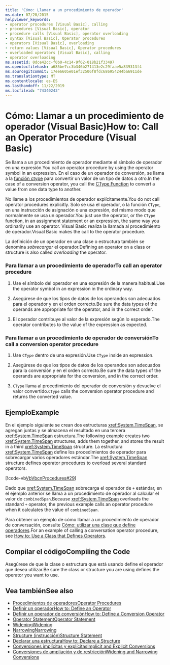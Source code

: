 ```yaml
---
title: 'Cómo: Llamar a un procedimiento de operador'
ms.date: 07/20/2015
helpviewer_keywords:
- operator procedures [Visual Basic], calling
- procedures [Visual Basic], operator
- procedure calls [Visual Basic], operator overloading
- syntax [Visual Basic], Operator procedures
- operators [Visual Basic], overloading
- return values [Visual Basic], Operator procedures
- overloaded operators [Visual Basic], calling
- operator overloading
ms.assetid: 0dce42cc-f0b0-4c14-9f62-018b21f33497
ms.openlocfilehash: a685be7cc3b346b271413e2c29faae5a839313f4
ms.sourcegitcommit: 17ee6605e01ef32506f8fdc686954244ba6911de
ms.translationtype: MT
ms.contentlocale: es-ES
ms.lasthandoff: 11/22/2019
ms.locfileid: "74340243"
---
```

# <a name="how-to-call-an-operator-procedure-visual-basic"></a><span data-ttu-id="6ba33-102">Cómo: Llamar a un procedimiento de operador (Visual Basic)</span><span class="sxs-lookup"><span data-stu-id="6ba33-102">How to: Call an Operator Procedure (Visual Basic)</span></span>
<span data-ttu-id="6ba33-103">Se llama a un procedimiento de operador mediante el símbolo de operador en una expresión.</span><span class="sxs-lookup"><span data-stu-id="6ba33-103">You call an operator procedure by using the operator symbol in an expression.</span></span> <span data-ttu-id="6ba33-104">En el caso de un operador de conversión, se llama a la [función ctype](../../../../visual-basic/language-reference/functions/ctype-function.md) para convertir un valor de un tipo de datos a otro.</span><span class="sxs-lookup"><span data-stu-id="6ba33-104">In the case of a conversion operator, you call the [CType Function](../../../../visual-basic/language-reference/functions/ctype-function.md) to convert a value from one data type to another.</span></span>  
  
 <span data-ttu-id="6ba33-105">No llame a los procedimientos de operador explícitamente.</span><span class="sxs-lookup"><span data-stu-id="6ba33-105">You do not call operator procedures explicitly.</span></span> <span data-ttu-id="6ba33-106">Solo se usa el operador, o la función `CType`, en una instrucción de asignación o una expresión, del mismo modo que normalmente se usa un operador.</span><span class="sxs-lookup"><span data-stu-id="6ba33-106">You just use the operator, or the `CType` function, in an assignment statement or an expression, the same way you ordinarily use an operator.</span></span> <span data-ttu-id="6ba33-107">Visual Basic realiza la llamada al procedimiento de operador.</span><span class="sxs-lookup"><span data-stu-id="6ba33-107">Visual Basic makes the call to the operator procedure.</span></span>  
  
 <span data-ttu-id="6ba33-108">La definición de un operador en una clase o estructura también se denomina *sobrecargar* el operador.</span><span class="sxs-lookup"><span data-stu-id="6ba33-108">Defining an operator on a class or structure is also called *overloading* the operator.</span></span>  
  
### <a name="to-call-an-operator-procedure"></a><span data-ttu-id="6ba33-109">Para llamar a un procedimiento de operador</span><span class="sxs-lookup"><span data-stu-id="6ba33-109">To call an operator procedure</span></span>  
  
1. <span data-ttu-id="6ba33-110">Use el símbolo del operador en una expresión de la manera habitual.</span><span class="sxs-lookup"><span data-stu-id="6ba33-110">Use the operator symbol in an expression in the ordinary way.</span></span>  
  
2. <span data-ttu-id="6ba33-111">Asegúrese de que los tipos de datos de los operandos son adecuados para el operador y en el orden correcto.</span><span class="sxs-lookup"><span data-stu-id="6ba33-111">Be sure the data types of the operands are appropriate for the operator, and in the correct order.</span></span>  
  
3. <span data-ttu-id="6ba33-112">El operador contribuye al valor de la expresión según lo esperado.</span><span class="sxs-lookup"><span data-stu-id="6ba33-112">The operator contributes to the value of the expression as expected.</span></span>  
  
### <a name="to-call-a-conversion-operator-procedure"></a><span data-ttu-id="6ba33-113">Para llamar a un procedimiento de operador de conversión</span><span class="sxs-lookup"><span data-stu-id="6ba33-113">To call a conversion operator procedure</span></span>  
  
1. <span data-ttu-id="6ba33-114">Use `CType` dentro de una expresión.</span><span class="sxs-lookup"><span data-stu-id="6ba33-114">Use `CType` inside an expression.</span></span>  
  
2. <span data-ttu-id="6ba33-115">Asegúrese de que los tipos de datos de los operandos son adecuados para la conversión y en el orden correcto.</span><span class="sxs-lookup"><span data-stu-id="6ba33-115">Be sure the data types of the operands are appropriate for the conversion, and in the correct order.</span></span>  
  
3. <span data-ttu-id="6ba33-116">`CType` llama al procedimiento del operador de conversión y devuelve el valor convertido.</span><span class="sxs-lookup"><span data-stu-id="6ba33-116">`CType` calls the conversion operator procedure and returns the converted value.</span></span>  
  
## <a name="example"></a><span data-ttu-id="6ba33-117">Ejemplo</span><span class="sxs-lookup"><span data-stu-id="6ba33-117">Example</span></span>  
 <span data-ttu-id="6ba33-118">En el ejemplo siguiente se crean dos estructuras <xref:System.TimeSpan>, se agregan juntas y se almacena el resultado en una tercera <xref:System.TimeSpan> estructura.</span><span class="sxs-lookup"><span data-stu-id="6ba33-118">The following example creates two <xref:System.TimeSpan> structures, adds them together, and stores the result in a third <xref:System.TimeSpan> structure.</span></span> <span data-ttu-id="6ba33-119">La estructura <xref:System.TimeSpan> define los procedimientos de operador para sobrecargar varios operadores estándar.</span><span class="sxs-lookup"><span data-stu-id="6ba33-119">The <xref:System.TimeSpan> structure defines operator procedures to overload several standard operators.</span></span>  
  
 [!code-vb[VbVbcnProcedures#29](~/samples/snippets/visualbasic/VS_Snippets_VBCSharp/VbVbcnProcedures/VB/Class1.vb#29)]  
  
 <span data-ttu-id="6ba33-120">Dado que <xref:System.TimeSpan> sobrecarga el operador de `+` estándar, en el ejemplo anterior se llama a un procedimiento de operador al calcular el valor de `combinedSpan`.</span><span class="sxs-lookup"><span data-stu-id="6ba33-120">Because <xref:System.TimeSpan> overloads the standard `+` operator, the previous example calls an operator procedure when it calculates the value of `combinedSpan`.</span></span>  
  
 <span data-ttu-id="6ba33-121">Para obtener un ejemplo de cómo llamar a un procedimiento de operador de conversación, consulte [Cómo: utilizar una clase que define operadores](./how-to-use-a-class-that-defines-operators.md).</span><span class="sxs-lookup"><span data-stu-id="6ba33-121">For an example of calling a conversation operator procedure, see [How to: Use a Class that Defines Operators](./how-to-use-a-class-that-defines-operators.md).</span></span>  
  
## <a name="compiling-the-code"></a><span data-ttu-id="6ba33-122">Compilar el código</span><span class="sxs-lookup"><span data-stu-id="6ba33-122">Compiling the Code</span></span>  
 <span data-ttu-id="6ba33-123">Asegúrese de que la clase o estructura que está usando define el operador que desea utilizar.</span><span class="sxs-lookup"><span data-stu-id="6ba33-123">Be sure the class or structure you are using defines the operator you want to use.</span></span>  
  
## <a name="see-also"></a><span data-ttu-id="6ba33-124">Vea también</span><span class="sxs-lookup"><span data-stu-id="6ba33-124">See also</span></span>

- [<span data-ttu-id="6ba33-125">Procedimientos de operadores</span><span class="sxs-lookup"><span data-stu-id="6ba33-125">Operator Procedures</span></span>](./operator-procedures.md)
- [<span data-ttu-id="6ba33-126">Definir un operador</span><span class="sxs-lookup"><span data-stu-id="6ba33-126">How to: Define an Operator</span></span>](./how-to-define-an-operator.md)
- [<span data-ttu-id="6ba33-127">Definir un operador de conversión</span><span class="sxs-lookup"><span data-stu-id="6ba33-127">How to: Define a Conversion Operator</span></span>](./how-to-define-a-conversion-operator.md)
- [<span data-ttu-id="6ba33-128">Operator Statement</span><span class="sxs-lookup"><span data-stu-id="6ba33-128">Operator Statement</span></span>](../../../../visual-basic/language-reference/statements/operator-statement.md)
- [<span data-ttu-id="6ba33-129">Widening</span><span class="sxs-lookup"><span data-stu-id="6ba33-129">Widening</span></span>](../../../../visual-basic/language-reference/modifiers/widening.md)
- [<span data-ttu-id="6ba33-130">Narrowing</span><span class="sxs-lookup"><span data-stu-id="6ba33-130">Narrowing</span></span>](../../../../visual-basic/language-reference/modifiers/narrowing.md)
- [<span data-ttu-id="6ba33-131">Structure (instrucción)</span><span class="sxs-lookup"><span data-stu-id="6ba33-131">Structure Statement</span></span>](../../../../visual-basic/language-reference/statements/structure-statement.md)
- [<span data-ttu-id="6ba33-132">Declarar una estructura</span><span class="sxs-lookup"><span data-stu-id="6ba33-132">How to: Declare a Structure</span></span>](../../../../visual-basic/programming-guide/language-features/data-types/how-to-declare-a-structure.md)
- [<span data-ttu-id="6ba33-133">Conversiones implícitas y explícitas</span><span class="sxs-lookup"><span data-stu-id="6ba33-133">Implicit and Explicit Conversions</span></span>](../../../../visual-basic/programming-guide/language-features/data-types/implicit-and-explicit-conversions.md)
- [<span data-ttu-id="6ba33-134">Conversiones de ampliación y de restricción</span><span class="sxs-lookup"><span data-stu-id="6ba33-134">Widening and Narrowing Conversions</span></span>](../../../../visual-basic/programming-guide/language-features/data-types/widening-and-narrowing-conversions.md)
